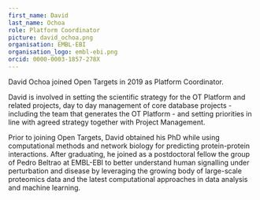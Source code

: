 ```yaml
---
first_name: David
last_name: Ochoa
role: Platform Coordinator
picture: david_ochoa.png
organisation: EMBL-EBI
organisation_logo: embl-ebi.png
orcid: 0000-0003-1857-278X
---
```


David Ochoa joined Open Targets in 2019 as Platform Coordinator. 

David is involved in setting the scientific strategy for the OT Platform and related projects, day to day management of core database projects - including the team that generates the OT Platform - and setting priorities in line with agreed strategy together with Project Management. 

Prior to joining Open Targets, David obtained his PhD while using computational methods and network biology for predicting protein-protein interactions. After graduating, he joined as a postdoctoral fellow the group of Pedro Beltrao at EMBL-EBI to better understand human signalling under perturbation and disease by leveraging the growing body of large-scale proteomics data and the latest computational approaches in data analysis and machine learning.
